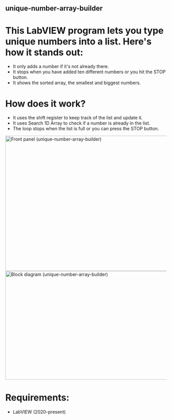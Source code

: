 ## unique-number-array-builder

# This LabVIEW program lets you type unique numbers into a list. Here's how it stands out:
- It only adds a number if it's not already there.
- It stops when you have added ten different numbers or you hit the STOP button.
- It shows the sorted array, the smallest and biggest numbers.

# How does it work?
- It uses the shift register to keep track of the list and update it.
- It uses Search 1D Array to check if a number is already in the list.
- The loop stops when the list is full or you can press the STOP button.


<img width="754" height="422" alt="Front panel (unique-number-array-builder)" src="https://github.com/user-attachments/assets/19ada8b4-57d9-4254-9171-ef2271cc82bb" />
<img width="1001" height="339" alt="Block diagram (unique-number-array-builder)" src="https://github.com/user-attachments/assets/d569e7f5-7344-4cb3-9867-e2ba52d0ceae" />

# Requirements:
- LabVIEW (2020-present)

